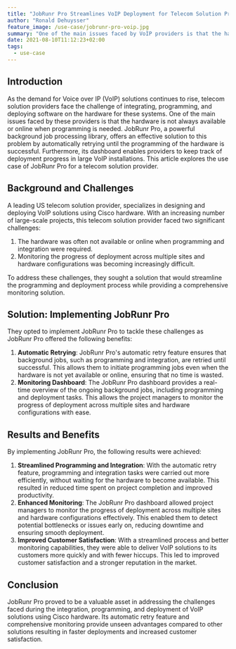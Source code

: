 ```yaml
---
title: "JobRunr Pro Streamlines VoIP Deployment for Telecom Solution Providers"
author: "Ronald Dehuysser"
feature_image: /use-case/jobrunr-pro-voip.jpg
summary: "One of the main issues faced by VoIP providers is that the hardware is not always available or online when programming is needed. JobRunr Pro, a powerful background job processing library, offers an effective solution to this problem by automatically retrying until the programming of the hardware is successful."
date: 2021-08-10T11:12:23+02:00
tags:
  - use-case
---
```


## Introduction
As the demand for Voice over IP (VoIP) solutions continues to rise, telecom solution providers face the challenge of integrating, programming, and deploying software on the hardware for these systems. One of the main issues faced by these providers is that the hardware is not always available or online when programming is needed. JobRunr Pro, a powerful background job processing library, offers an effective solution to this problem by automatically retrying until the programming of the hardware is successful. Furthermore, its dashboard enables providers to keep track of deployment progress in large VoIP installations. This article explores the use case of JobRunr Pro for a telecom solution provider.

## Background and Challenges
A leading US telecom solution provider, specializes in designing and deploying VoIP solutions using Cisco hardware. With an increasing number of large-scale projects, this telecom solution provider faced two significant challenges:

1. The hardware was often not available or online when programming and integration were required.
2. Monitoring the progress of deployment across multiple sites and hardware configurations was becoming increasingly difficult.

To address these challenges, they sought a solution that would streamline the programming and deployment process while providing a comprehensive monitoring solution.

## Solution: Implementing JobRunr Pro
They opted to implement JobRunr Pro to tackle these challenges as JobRunr Pro offered the following benefits:

1. **Automatic Retrying**: JobRunr Pro's automatic retry feature ensures that background jobs, such as programming and integration, are retried until successful. This allows them to initiate programming jobs even when the hardware is not yet available or online, ensuring that no time is wasted.
2. **Monitoring Dashboard**: The JobRunr Pro dashboard provides a real-time overview of the ongoing background jobs, including programming and deployment tasks. This allows the project managers to monitor the progress of deployment across multiple sites and hardware configurations with ease.

## Results and Benefits
By implementing JobRunr Pro, the following results were achieved:

1. **Streamlined Programming and Integration**: With the automatic retry feature, programming and integration tasks were carried out more efficiently, without waiting for the hardware to become available. This resulted in reduced time spent on project completion and improved productivity.
2. **Enhanced Monitoring**: The JobRunr Pro dashboard allowed project managers to monitor the progress of deployment across multiple sites and hardware configurations effectively. This enabled them to detect potential bottlenecks or issues early on, reducing downtime and ensuring smooth deployment.
3. **Improved Customer Satisfaction**: With a streamlined process and better monitoring capabilities, they were able to deliver VoIP solutions to its customers more quickly and with fewer hiccups. This led to improved customer satisfaction and a stronger reputation in the market.

## Conclusion
JobRunr Pro proved to be a valuable asset in addressing the challenges faced during the integration, programming, and deployment of VoIP solutions using Cisco hardware. Its automatic retry feature and comprehensive monitoring provide unseen advantages compared to other solutions resulting in faster deployments and increased customer satisfaction.